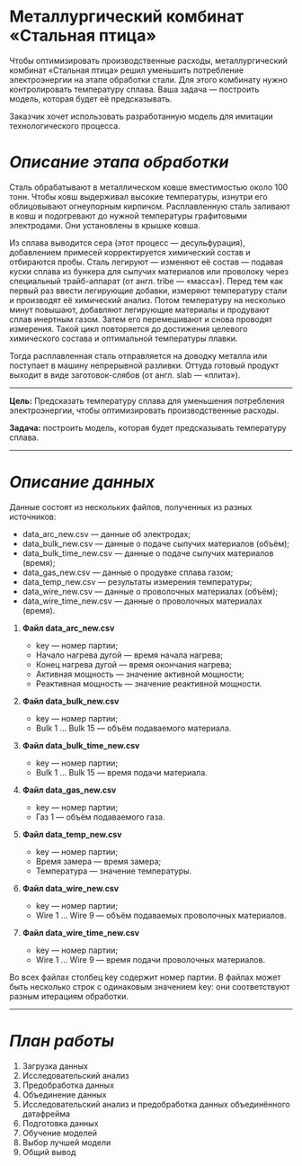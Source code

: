 # Металлургический комбинат «Стальная птица»

Чтобы оптимизировать производственные расходы, металлургический комбинат «Стальная птица» решил уменьшить потребление электроэнергии на этапе обработки стали. Для этого комбинату нужно контролировать температуру сплава. Ваша задача — построить модель, которая будет её предсказывать. 


Заказчик хочет использовать разработанную модель для имитации технологического процесса.


# <i>Описание этапа обработки</i>

Сталь обрабатывают в металлическом ковше вместимостью около 100 тонн. Чтобы ковш выдерживал высокие температуры, изнутри его облицовывают огнеупорным кирпичом. Расплавленную сталь заливают в ковш и подогревают до нужной температуры графитовыми электродами. Они установлены в крышке ковша. 

Из сплава выводится сера (этот процесс — десульфурация), добавлением примесей корректируется химический состав и отбираются пробы. Сталь легируют — изменяют её состав — подавая куски сплава из бункера для сыпучих материалов или проволоку через специальный трайб-аппарат (от англ. tribe — «масса»).
Перед тем как первый раз ввести легирующие добавки, измеряют температуру стали и производят её химический анализ. Потом температуру на несколько минут повышают, добавляют легирующие материалы и продувают сплав инертным газом. Затем его перемешивают и снова проводят измерения. Такой цикл повторяется до достижения целевого химического состава и оптимальной температуры плавки.

Тогда расплавленная сталь отправляется на доводку металла или поступает в машину непрерывной разливки. Оттуда готовый продукт выходит в виде заготовок-слябов (от англ. slab — «плита»).

<hr>

**Цель:** Предсказать температуру сплава для уменьшения потребления электроэнергии, чтобы оптимизировать производственные расходы.

**Задача:** построить модель, которая будет предсказывать температуру сплава. 

<hr>

# <i>Описание данных</i>

Данные состоят из нескольких файлов, полученных из разных источников:

- data_arc_new.csv — данные об электродах;
- data_bulk_new.csv — данные о подаче сыпучих материалов (объём);
- data_bulk_time_new.csv — данные о подаче сыпучих материалов (время);
- data_gas_new.csv — данные о продувке сплава газом;
- data_temp_new.csv — результаты измерения температуры;
- data_wire_new.csv — данные о проволочных материалах (объём);
- data_wire_time_new.csv — данные о проволочных материалах (время).

1. **Файл data_arc_new.csv**
    - key — номер партии;
    - Начало нагрева дугой — время начала нагрева;
    - Конец нагрева дугой — время окончания нагрева;
    - Активная мощность — значение активной мощности;
    - Реактивная мощность — значение реактивной мощности.
    
2. **Файл data_bulk_new.csv**
    - key — номер партии;
    - Bulk 1 … Bulk 15 — объём подаваемого материала.
    
3. **Файл data_bulk_time_new.csv**
    - key — номер партии;
    - Bulk 1 … Bulk 15 — время подачи материала.
    
4. **Файл data_gas_new.csv**
    - key — номер партии;
    - Газ 1 — объём подаваемого газа.
    
5. **Файл data_temp_new.csv**
    - key — номер партии;
    - Время замера — время замера;
    - Температура — значение температуры.
    
6. **Файл data_wire_new.csv**
    - key — номер партии;
    - Wire 1 … Wire 9 — объём подаваемых проволочных материалов.
    
7. **Файл data_wire_time_new.csv**
    - key — номер партии;
    - Wire 1 … Wire 9 — время подачи проволочных материалов.
    
Во всех файлах столбец key содержит номер партии. В файлах может быть несколько строк с одинаковым значением key: они соответствуют разным итерациям обработки.

<hr>

# <i>План работы</i>
1. Загрузка данных
2. Исследовательский анализ
3. Предобработка данных    
3. Объединение данных
4. Исследовательский анализ и предобработка данных объединённого датафрейма
5. Подготовка данных
6. Обучение моделей
7. Выбор лучшей модели
8. Общий вывод
